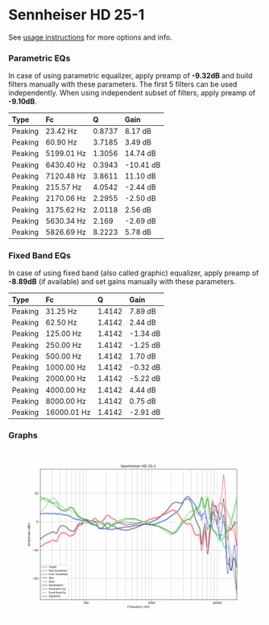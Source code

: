 # Sennheiser HD 25-1
See [usage instructions](https://github.com/jaakkopasanen/AutoEq#usage) for more options and info.

### Parametric EQs
In case of using parametric equalizer, apply preamp of **-9.32dB** and build filters manually
with these parameters. The first 5 filters can be used independently.
When using independent subset of filters, apply preamp of **-9.10dB**.

| Type    | Fc         |      Q | Gain      |
|:--------|:-----------|:-------|:----------|
| Peaking | 23.42 Hz   | 0.8737 | 8.17 dB   |
| Peaking | 60.90 Hz   | 3.7185 | 3.49 dB   |
| Peaking | 5199.01 Hz | 1.3056 | 14.74 dB  |
| Peaking | 6430.40 Hz | 0.3943 | -10.41 dB |
| Peaking | 7120.48 Hz | 3.8611 | 11.10 dB  |
| Peaking | 215.57 Hz  | 4.0542 | -2.44 dB  |
| Peaking | 2170.06 Hz | 2.2955 | -2.50 dB  |
| Peaking | 3175.62 Hz | 2.0118 | 2.56 dB   |
| Peaking | 5630.34 Hz | 2.169  | -2.69 dB  |
| Peaking | 5826.69 Hz | 8.2223 | 5.78 dB   |

### Fixed Band EQs
In case of using fixed band (also called graphic) equalizer, apply preamp of **-8.89dB**
(if available) and set gains manually with these parameters.

| Type    | Fc          |      Q | Gain     |
|:--------|:------------|:-------|:---------|
| Peaking | 31.25 Hz    | 1.4142 | 7.89 dB  |
| Peaking | 62.50 Hz    | 1.4142 | 2.44 dB  |
| Peaking | 125.00 Hz   | 1.4142 | -1.34 dB |
| Peaking | 250.00 Hz   | 1.4142 | -1.25 dB |
| Peaking | 500.00 Hz   | 1.4142 | 1.70 dB  |
| Peaking | 1000.00 Hz  | 1.4142 | -0.32 dB |
| Peaking | 2000.00 Hz  | 1.4142 | -5.22 dB |
| Peaking | 4000.00 Hz  | 1.4142 | 4.44 dB  |
| Peaking | 8000.00 Hz  | 1.4142 | 0.75 dB  |
| Peaking | 16000.01 Hz | 1.4142 | -2.91 dB |

### Graphs
![](./Sennheiser%20HD%2025-1.png)